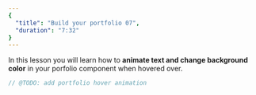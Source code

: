 ```yaml
---
{
  "title": "Build your portfolio 07",
  "duration": "7:32"
}
---
```

In this lesson you will learn how to **animate text and change background color** in your porfolio component when hovered over.

```js
// @TODO: add portfolio hover animation
```
